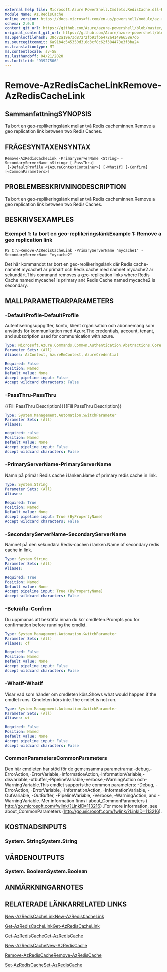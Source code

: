 ```yaml
---
external help file: Microsoft.Azure.PowerShell.Cmdlets.RedisCache.dll-Help.xml
Module Name: Az.RedisCache
online version: https://docs.microsoft.com/en-us/powershell/module/az.rediscache/remove-azrediscachelink
schema: 2.0.0
content_git_url: https://github.com/Azure/azure-powershell/blob/master/src/RedisCache/RedisCache/help/Remove-AzRedisCacheLink.md
original_content_git_url: https://github.com/Azure/azure-powershell/blob/master/src/RedisCache/RedisCache/help/Remove-AzRedisCacheLink.md
ms.openlocfilehash: 38c72a19e73d87272fb91fb6472a41496658e7d6
ms.sourcegitcommit: 6a91b4c545350d316d3cf8c62f384478e3f3ba24
ms.translationtype: MT
ms.contentlocale: sv-SE
ms.lasthandoff: 04/21/2020
ms.locfileid: "93927506"
---
```

# <span data-ttu-id="cf123-101">Remove-AzRedisCacheLink</span><span class="sxs-lookup"><span data-stu-id="cf123-101">Remove-AzRedisCacheLink</span></span>

## <span data-ttu-id="cf123-102">Sammanfattning</span><span class="sxs-lookup"><span data-stu-id="cf123-102">SYNOPSIS</span></span>
<span data-ttu-id="cf123-103">Ta bort en geo-replikeringslänk mellan två Redis cacheminnen.</span><span class="sxs-lookup"><span data-stu-id="cf123-103">Remove a geo replication link between two Redis Caches.</span></span>

## <span data-ttu-id="cf123-104">FRÅGESYNTAXEN</span><span class="sxs-lookup"><span data-stu-id="cf123-104">SYNTAX</span></span>

```
Remove-AzRedisCacheLink -PrimaryServerName <String> -SecondaryServerName <String> [-PassThru]
 [-DefaultProfile <IAzureContextContainer>] [-WhatIf] [-Confirm] [<CommonParameters>]
```

## <span data-ttu-id="cf123-105">PROBLEMBESKRIVNING</span><span class="sxs-lookup"><span data-stu-id="cf123-105">DESCRIPTION</span></span>
<span data-ttu-id="cf123-106">Ta bort en geo-replikeringslänk mellan två Redis cacheminnen.</span><span class="sxs-lookup"><span data-stu-id="cf123-106">Remove a geo replication link between two Redis Caches.</span></span>

## <span data-ttu-id="cf123-107">BESKRIVS</span><span class="sxs-lookup"><span data-stu-id="cf123-107">EXAMPLES</span></span>

### <span data-ttu-id="cf123-108">Exempel 1: ta bort en geo-replikeringslänk</span><span class="sxs-lookup"><span data-stu-id="cf123-108">Example 1: Remove a geo replication link</span></span>
```
PS C:\>Remove-AzRedisCacheLink -PrimaryServerName "mycache1" -SecondaryServerName "mycache2"
```

<span data-ttu-id="cf123-109">Det här kommandot tar bort en geo-replikeringslänk där Redis cache-namnet mycache1 är primärt och Redis cache med namnet mycache2 är sekundärt.</span><span class="sxs-lookup"><span data-stu-id="cf123-109">This command removes a geo-replication links where Redis Cache named mycache1 is primary and Redis Cache named mycache2 is secondary.</span></span>

## <span data-ttu-id="cf123-110">MALLPARAMETRAR</span><span class="sxs-lookup"><span data-stu-id="cf123-110">PARAMETERS</span></span>

### <span data-ttu-id="cf123-111">-DefaultProfile</span><span class="sxs-lookup"><span data-stu-id="cf123-111">-DefaultProfile</span></span>
<span data-ttu-id="cf123-112">Autentiseringsuppgifter, konto, klient organisation och abonnemang som används för kommunikation med Azure.</span><span class="sxs-lookup"><span data-stu-id="cf123-112">The credentials, account, tenant, and subscription used for communication with azure.</span></span>

```yaml
Type: Microsoft.Azure.Commands.Common.Authentication.Abstractions.Core.IAzureContextContainer
Parameter Sets: (All)
Aliases: AzContext, AzureRmContext, AzureCredential

Required: False
Position: Named
Default value: None
Accept pipeline input: False
Accept wildcard characters: False
```

### <span data-ttu-id="cf123-113">-PassThru</span><span class="sxs-lookup"><span data-stu-id="cf123-113">-PassThru</span></span>
<span data-ttu-id="cf123-114">{{Fill PassThru Description}}</span><span class="sxs-lookup"><span data-stu-id="cf123-114">{{Fill PassThru Description}}</span></span>

```yaml
Type: System.Management.Automation.SwitchParameter
Parameter Sets: (All)
Aliases:

Required: False
Position: Named
Default value: None
Accept pipeline input: False
Accept wildcard characters: False
```

### <span data-ttu-id="cf123-115">-PrimaryServerName</span><span class="sxs-lookup"><span data-stu-id="cf123-115">-PrimaryServerName</span></span>
<span data-ttu-id="cf123-116">Namn på primär Redis cache i länken.</span><span class="sxs-lookup"><span data-stu-id="cf123-116">Name of primary redis cache in link.</span></span>

```yaml
Type: System.String
Parameter Sets: (All)
Aliases:

Required: True
Position: Named
Default value: None
Accept pipeline input: True (ByPropertyName)
Accept wildcard characters: False
```

### <span data-ttu-id="cf123-117">-SecondaryServerName</span><span class="sxs-lookup"><span data-stu-id="cf123-117">-SecondaryServerName</span></span>
<span data-ttu-id="cf123-118">Namnet på den sekundära Redis-cachen i länken.</span><span class="sxs-lookup"><span data-stu-id="cf123-118">Name of secondary redis cache in link.</span></span>

```yaml
Type: System.String
Parameter Sets: (All)
Aliases:

Required: True
Position: Named
Default value: None
Accept pipeline input: True (ByPropertyName)
Accept wildcard characters: False
```

### <span data-ttu-id="cf123-119">-Bekräfta</span><span class="sxs-lookup"><span data-stu-id="cf123-119">-Confirm</span></span>
<span data-ttu-id="cf123-120">Du uppmanas att bekräfta innan du kör cmdleten.</span><span class="sxs-lookup"><span data-stu-id="cf123-120">Prompts you for confirmation before running the cmdlet.</span></span>

```yaml
Type: System.Management.Automation.SwitchParameter
Parameter Sets: (All)
Aliases: cf

Required: False
Position: Named
Default value: None
Accept pipeline input: False
Accept wildcard characters: False
```

### <span data-ttu-id="cf123-121">-WhatIf</span><span class="sxs-lookup"><span data-stu-id="cf123-121">-WhatIf</span></span>
<span data-ttu-id="cf123-122">Visar vad som händer om cmdleten körs.</span><span class="sxs-lookup"><span data-stu-id="cf123-122">Shows what would happen if the cmdlet runs.</span></span>
<span data-ttu-id="cf123-123">Cmdleten körs inte.</span><span class="sxs-lookup"><span data-stu-id="cf123-123">The cmdlet is not run.</span></span>

```yaml
Type: System.Management.Automation.SwitchParameter
Parameter Sets: (All)
Aliases: wi

Required: False
Position: Named
Default value: None
Accept pipeline input: False
Accept wildcard characters: False
```

### <span data-ttu-id="cf123-124">CommonParameters</span><span class="sxs-lookup"><span data-stu-id="cf123-124">CommonParameters</span></span>
<span data-ttu-id="cf123-125">Den här cmdleten har stöd för de gemensamma parametrarna:-debug,-ErrorAction,-ErrorVariable,-InformationAction,-InformationVariable,-disvariable,-utbuffer,-PipelineVariable,-verbose,-WarningAction och-WarningVariable.</span><span class="sxs-lookup"><span data-stu-id="cf123-125">This cmdlet supports the common parameters: -Debug, -ErrorAction, -ErrorVariable, -InformationAction, -InformationVariable, -OutVariable, -OutBuffer, -PipelineVariable, -Verbose, -WarningAction, and -WarningVariable.</span></span> <span data-ttu-id="cf123-126">Mer information finns i about_CommonParameters ( http://go.microsoft.com/fwlink/?LinkID=113216) .</span><span class="sxs-lookup"><span data-stu-id="cf123-126">For more information, see about_CommonParameters (http://go.microsoft.com/fwlink/?LinkID=113216).</span></span>

## <span data-ttu-id="cf123-127">KOSTNADS</span><span class="sxs-lookup"><span data-stu-id="cf123-127">INPUTS</span></span>

### <span data-ttu-id="cf123-128">System. String</span><span class="sxs-lookup"><span data-stu-id="cf123-128">System.String</span></span>

## <span data-ttu-id="cf123-129">VÄRDEN</span><span class="sxs-lookup"><span data-stu-id="cf123-129">OUTPUTS</span></span>

### <span data-ttu-id="cf123-130">System. Boolean</span><span class="sxs-lookup"><span data-stu-id="cf123-130">System.Boolean</span></span>

## <span data-ttu-id="cf123-131">ANMÄRKNINGAR</span><span class="sxs-lookup"><span data-stu-id="cf123-131">NOTES</span></span>

## <span data-ttu-id="cf123-132">RELATERADE LÄNKAR</span><span class="sxs-lookup"><span data-stu-id="cf123-132">RELATED LINKS</span></span>

[<span data-ttu-id="cf123-133">New-AzRedisCacheLink</span><span class="sxs-lookup"><span data-stu-id="cf123-133">New-AzRedisCacheLink</span></span>](./New-AzRedisCacheLink.md)

[<span data-ttu-id="cf123-134">Get-AzRedisCacheLink</span><span class="sxs-lookup"><span data-stu-id="cf123-134">Get-AzRedisCacheLink</span></span>](./Get-AzRedisCacheLink.md)

[<span data-ttu-id="cf123-135">Get-AzRedisCache</span><span class="sxs-lookup"><span data-stu-id="cf123-135">Get-AzRedisCache</span></span>](./Get-AzRedisCache.md)

[<span data-ttu-id="cf123-136">New-AzRedisCache</span><span class="sxs-lookup"><span data-stu-id="cf123-136">New-AzRedisCache</span></span>](./New-AzRedisCache.md)

[<span data-ttu-id="cf123-137">Remove-AzRedisCache</span><span class="sxs-lookup"><span data-stu-id="cf123-137">Remove-AzRedisCache</span></span>](./Remove-AzRedisCache.md)

[<span data-ttu-id="cf123-138">Set-AzRedisCache</span><span class="sxs-lookup"><span data-stu-id="cf123-138">Set-AzRedisCache</span></span>](./Set-AzRedisCache.md)
